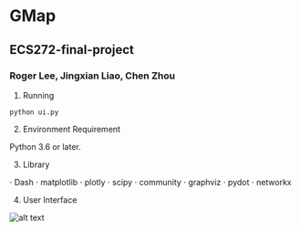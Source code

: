# GMap
## ECS272-final-project
### Roger Lee, Jingxian Liao, Chen Zhou

1. Running

`python ui.py`

2. Environment Requirement

Python 3.6 or later.

3. Library

⋅ Dash
⋅ matplotlib
⋅ plotly
⋅ scipy
⋅ community
⋅ graphviz
⋅ pydot
⋅ networkx

4. User Interface

![alt text](https://github.com/thalia-L/ECS272-final-project/blob/master/fig/Screenshot.png "ScreenShot 1")
